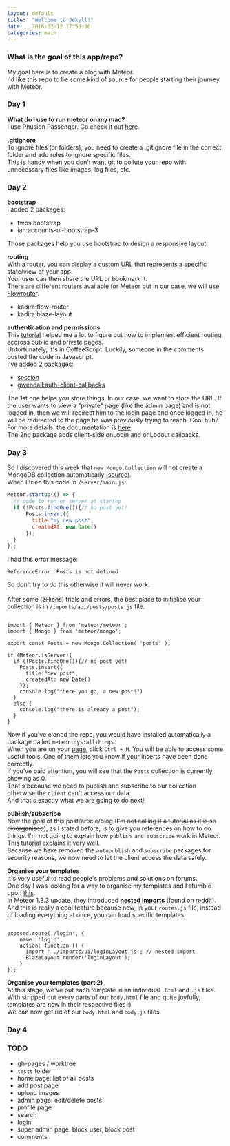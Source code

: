 ```yaml
---
layout: default
title:  "Welcome to Jekyll!"
date:   2016-02-12 17:50:00
categories: main
---
```

### What is the goal of this app/repo?
My goal here is to create a blog with Meteor.<br>
I'd like this repo to be some kind of source for people starting their journey with Meteor.

### Day 1
**What do I use to run meteor on my mac?**<br>
I use Phusion Passenger. Go check it out [here](https://www.phusionpassenger.com/).

**.gitignore**<br>
To ignore files (or folders), you need to create a .gitignore file in the correct folder and add rules to ignore specific files.<br>
This is handy when you don't want git to pollute your repo with unnecessary files like images, log files, etc.

### Day 2
**bootstrap**<br>
I added 2 packages:<br>
- twbs:bootstrap<br>
- ian:accounts-ui-bootstrap-3<br>

Those packages help you use bootstrap to design a responsive layout.<br>

**routing**<br>
With a [router](https://guide.meteor.com/routing.html), you can display a custom URL that represents a specific state/view of your app.<br>
Your user can then share the URL or bookmark it.<br>
There are different routers available for Meteor but in our case, we will use [Flowrouter](https://kadira.io/academy/meteor-routing-guide/content/introduction-to-flow-router).
- kadira:flow-router<br>
- kadira:blaze-layout<br>

**authentication and permissions**<br>
This [tutorial](https://medium.com/@satyavh/using-flow-router-for-authentication-ba7bb2644f42#.y9pybhiao) helped me a lot to figure out how to implement efficient routing accross public and private pages.<br>
Unfortunately, it's in CoffeeScript. Luckily, someone in the comments posted the code in Javascript.<br>
I've added 2 packages:<br>
- [session](https://atmospherejs.com/meteor/session)<br>
- [gwendall:auth-client-callbacks](https://atmospherejs.com/gwendall/auth-client-callbacks)<br>

The 1st one helps you store things. In our case, we want to store the URL. If the user wants to view a "private" page (like the admin page) and is not logged in, then we will redirect him to the login page and once logged in, he will be redirected to the page he was previously trying to reach. Cool huh?<br>
For more details, the documentation is [here](https://docs.meteor.com/api/session.html).<br>
The 2nd package adds client-side onLogin and onLogout callbacks.

### Day 3
So I discovered this week that `new Mongo.Collection` will not create a MongoDB collection automatically ([source](http://stackoverflow.com/a/37847071)).<br>
When I tried this code in `/server/main.js`:<br>

```javascript
Meteor.startup(() => {
  // code to run on server at startup
  if (!Posts.findOne()){// no post yet!
      Posts.insert({
        title:"my new post",
        createdAt: new Date()
      });
  }
});
```

I had this error message:<br>

```
ReferenceError: Posts is not defined
```

So don't try to do this otherwise it will never work.<br>
<br>
After some (~~zillions~~) trials and errors, the best place to initialise your collection is in `/imports/api/posts/posts.js` file.<br>

```

import { Meteor } from 'meteor/meteor';
import { Mongo } from 'meteor/mongo';

export const Posts = new Mongo.Collection( 'posts' );

if (Meteor.isServer){
  if (!Posts.findOne()){// no post yet!
    Posts.insert({
      title:"new post",
      createdAt: new Date()
    });
    console.log("there you go, a new post!")
  }
  else {
    console.log("there is already a post");
  }
}

```

Now if you've cloned the repo, you would have installed automatically a package called `meteortoys:allthings`.<br>
When you are on your [page](http://0.0.0.0:3000/), click `Ctrl + M`. You will be able to access some useful tools. One of them lets you know if your inserts have been done correctly.<br>
If you've paid attention, you will see that the `Posts` collection is currently showing as 0.<br>
That's because we need to publish and subscribe to our collection otherwise the `client` can't access our data.<br>
And that's exactly what we are going to do next!<br>

**publish/subscribe**<br>
Now the goal of this post/article/blog (~~I'm not calling it a tutorial as it is so disorganised~~), as I stated before, is to give you references on how to do things.
I'm not going to explain how `publish and subscribe` work in Meteor.<br>
This [tutorial](https://www.meteor.com/tutorials/blaze/publish-and-subscribe) explains it very well.<br>
Because we have removed the `autopublish` and `subscribe` packages for security reasons, we now need to let the client access the data safely.<br>

**Organise your templates**<br>
It's very useful to read people's problems and solutions on forums.<br>
One day I was looking for a way to organise my templates and I stumble upon [this](https://gitter.im/meteor/meteor?at=57606360dfb1d8aa45a3567b).<br>
In Meteor 1.3.3 update, they introduced [**nested imports**](https://github.com/benjamn/reify/blob/master/WHY_NEST_IMPORTS.md) (found on [reddit](https://www.reddit.com/r/javascript/comments/4m5f03/meteor_133_introduces_nested_import_statements_if/d3v3x0m)).<br>
And this is really a cool feature because now, in your `routes.js` file, instead of loading everything at once, you can load specific templates.<br>

```

exposed.route('/login', {
    name: 'login',
    action: function () {
      import '../imports/ui/loginLayout.js'; // nested import
      BlazeLayout.render('loginLayout');
    }
});

```

**Organise your templates (part 2)**<br>
At this stage, we've put each template in an individual `.html` and `.js` files.<br>
With stripped out every parts of our `body.html` file and quite joyfully, templates are now in their respective files :)<br>
We can now get rid of our `body.html` and `body.js` files.

### Day 4

### TODO
- gh-pages / worktree
- `tests` folder
- home page: list of all posts<br>
- add post page<br>
- upload images<br>
- admin page: edit/delete posts<br>
- profile page<br>
- search<br>
- login<br>
- super admin page: block user, block post<br>
- comments<br>